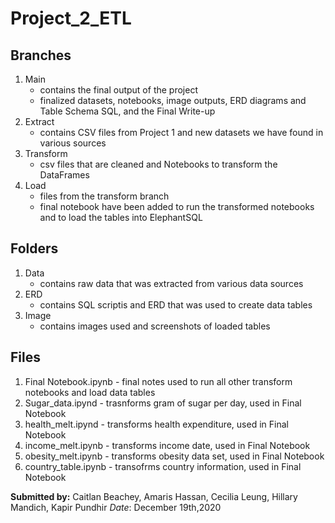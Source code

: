 # Project_2_ETL

## Branches
1. Main
    * contains the final output of the project
    * finalized datasets, notebooks, image outputs, ERD diagrams and Table Schema SQL, and the Final Write-up
2. Extract
    * contains CSV files from Project 1 and new datasets we have found in various sources
3. Transform
    * csv files that are cleaned and Notebooks to transform the DataFrames
4. Load
    * files from the transform branch
    * final notebook have been added to run the transformed notebooks and to load the tables into ElephantSQL

## Folders
1. Data
    * contains raw data that was extracted from various data sources
2. ERD
    * contains SQL scriptis and ERD that was used to create data tables
3. Image
    * contains images used and screenshots of loaded tables

## Files
1. Final Notebook.ipynb - final notes used to run all other transform notebooks and load data tables
2. Sugar_data.ipynd - trasnforms gram of sugar per day, used in Final Notebook 
3. health_melt.ipynd - transforms health expenditure, used in Final Notebook 
4. income_melt.ipynb - transforms income date, used in Final Notebook 
5. obesity_melt.ipynb - transforms obesity data set, used in Final Notebook
6. country_table.ipynb - transofrms country information, used in Final Notebook


    
**Submitted by:** Caitlan Beachey, Amaris Hassan, Cecilia Leung, Hillary Mandich, Kapir Pundhir
_Date_: December 19th,2020
